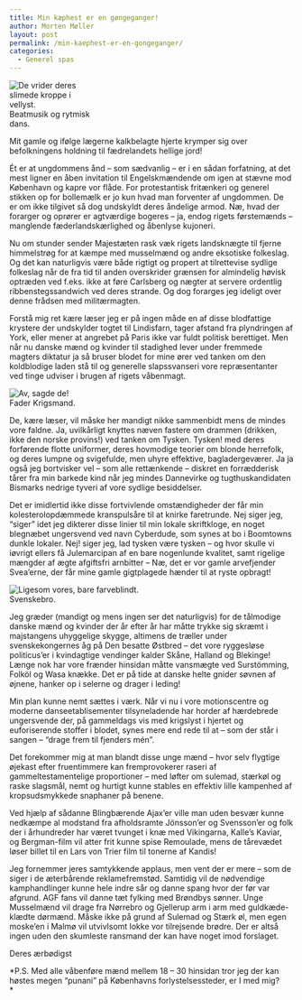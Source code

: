 ```yaml
---
title: Min kæphest er en gøngeganger!
author: Morten Møller
layout: post
permalink: /min-kaephest-er-en-gongeganger/
categories:
  - Generel spas
---
```

<div class="bitImage bitRight" style="width: 158px">
  <img src="http://www.abekat.net/images/unge.jpg" alt="De vrider deres slimede kroppe i vellyst." /><br /> Beatmusik og rytmisk dans.
</div>

Mit gamle og ifølge lægerne kalkbelagte hjerte krymper sig over befolkningens holdning til fædrelandets hellige jord!

Ét er at ungdommens ånd – som sædvanlig – er i en sådan forfatning, at det mest ligner en åben invitation til Engelskmændende om igen at stævne mod København og kapre vor flåde. For protestantisk fritænkeri og generel stikken op for bollemælk er jo kun hvad man forventer af ungdommen. De er om ikke tilgivet så dog undskyldt deres åndelige armod. Næ, hvad der forarger og oprører er agtværdige bogeres – ja, endog rigets førstemænds – manglende fæderlandskærlighed og åbenlyse kujoneri. 

Nu om stunder sender Majestæten rask væk rigets landsknægte til fjerne himmelstrøg for at kæmpe med musselmænd og andre eksotiske folkeslag. Og det kan naturligvis være både rigtigt og propert at tilrettevise sydlige folkeslag når de fra tid til anden overskrider grænsen for almindelig høvisk optræden ved f.eks. ikke at føre Carlsberg og nægter at servere ordentlig ribbenstegssandwich ved deres strande. Og dog forarges jeg ideligt over denne frådsen med militærmagten.

Forstå mig ret kære læser jeg er på ingen måde en af disse blodfattige krystere der undskylder togtet til Lindisfarn, tager afstand fra plyndringen af York, eller mener at angrebet på Paris ikke var fuldt politisk berettiget. Men når nu danske mænd og kvinder til stadighed lever under fremmede magters diktatur ja så bruser blodet for mine ører ved tanken om den koldblodige laden stå til og generelle slapssvanseri vore repræsentanter ved tinge udviser i brugen af rigets våbenmagt.

<div class="bitImage bitLeft" style="width: 208px">
  <img src="http://www.abekat.net/images/1864.jpg" alt="Av, sagde de!" /><br /> Fader Krigsmand.
</div>

De, kære læser, vil måske her mandigt nikke sammenbidt mens de mindes vore faldne. Ja, uvilkårligt knyttes næven fastere om drammen (drikken, ikke den norske provins!) ved tanken om Tysken. Tysken! med deres forførende flotte uniformer, deres hovmodige teorier om blonde herrefolk, og deres lumpne og svigefulde, men uhyre effektive, bagladergeværer. Ja ja også jeg bortvisker vel – som alle rettænkende – diskret en forrædderisk tårer fra min barkede kind når jeg mindes Dannevirke og tugthuskandidaten Bismarks nedrige tyveri af vore sydlige besiddelser.

Det er imidlertid ikke disse fortvivlende omstændigheder der får min kolesterolopdæmmede kranspulsåre til at knirke faretrunde. Nej siger jeg, “siger” idet jeg dikterer disse linier til min lokale skriftkloge, en noget blegnæbet ungersvend ved navn Cyberdude, som synes at bo i Boomtowns dunkle lokaler. Nej! siger jeg, lad tysken være tysken – og hvor skulle vi iøvrigt ellers få Julemarcipan af en bare nogenlunde kvalitet, samt rigelige mængder af ægte afgiftsfri arnbitter – Næ, det er vor gamle arvefjender Svea’erne, der får mine gamle gigtplagede hænder til at ryste opbragt!

<div class="bitImage bitRight" style="width: 238px">
  <img src="http://www.abekat.net/images/svenskebro.jpg" alt="Ligesom vores, bare farveblindt." /><br /> Svenskebro.
</div>

Jeg græder (mandigt og mens ingen ser det naturligvis) for de tålmodige danske mænd og kvinder der år efter år har måtte trykke sig skræmt i majstangens uhyggelige skygge, altimens de træller under svenskekongernes åg på Den besatte Østbred – det vore ryggesløse politicus’er i kvindagtige vendinger kalder Skåne, Halland og Blekinge! Længe nok har vore frænder hinsidan måtte vansmægte ved Surstömming, Folköl og Wasa knække. Det er på tide at danske helte gnider søvnen af øjnene, hanker op i selerne og drager i leding!

Min plan kunne nemt sættes i værk. Når vi nu i vore motionscentre og moderne danseetablisementer tilsyneladende har horder af hærdebrede ungersvende der, på gammeldags vis med krigslyst i hjertet og euforiserende stoffer i blodet, synes mere end rede til at – som der står i sangen – “drage frem til fjenders mén”.

Det forekommer mig at man blandt disse unge mænd – hvor selv flygtige øjekast efter fruentimmere kan fremprovokerer raseri af gammeltestamentelige proportioner – med løfter om sulemad, stærkøl og raske slagsmål, nemt og hurtigt kunne stables en effektiv lille kampenhed af kropsudsmykkede snaphaner på benene.

Ved hjælp af sådanne Blingbærende Ajax’er ville man uden besvær kunne nedkæmpe al modstand fra afholdsramte Jönsson’er og Svensson’er og folk der i århundreder har været tvunget i knæ med Vikingarna, Kalle’s Kaviar, og Bergman-film vil atter frit kunne spise Remoulade, mens de tårevædet løser billet til en Lars von Trier film til tonerne af Kandis! 

Jeg fornemmer jeres samtykkende applaus, men vent der er mere – som de siger i de æterbårende reklamefremstød. Samtidig vil de nødvendige kamphandlinger kunne hele indre sår og danne spang hvor der før var afgrund. AGF fans vil danne tæt fylking med Brøndbys sønner. Unge Musselmænd vil drage fra Nørrebro og Gjellerup arm i arm med guldkæde-klædte dørmænd. Måske ikke på grund af Sulemad og Stærk øl, men egen moske’en i Malmø vil utvivlsomt lokke vor tilrejsende brødre. Der er altså ingen uden den skumleste ransmand der kan have noget imod forslaget. 

Deres ærbødigst 

*P.S. Med alle våbenføre mænd mellem 18 – 30 hinsidan tror jeg der kan høstes megen “punani” på Københavns forlystelsessteder, er I med mig?  
*
